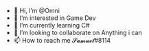 - 👋 Hi, I’m @Omni
- 👀 I’m interested in Game Dev
- 🌱 I’m currently learning C#
- 💞️ I’m looking to collaborate on Anything i can
- 📫 How to reach me 𝓢𝓪𝓶𝓾𝓮𝓵#8114

<!---
TechnOmni/TechnOmni is a ✨ special ✨ repository because its `README.md` (this file) appears on your GitHub profile.
You can click the Preview link to take a look at your changes.
--->

